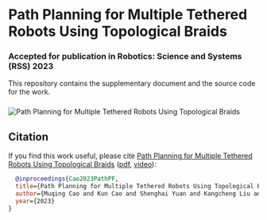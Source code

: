 # Path Planning for Multiple Tethered Robots Using Topological Braids #
### **Accepted for publication in Robotics: Science and Systems (RSS) 2023**

This repository contains the supplementary document and the source code for the work.
### 
![Path Planning for Multiple Tethered Robots Using Topological Braids](./imgs/demo.gif)

## Citation

If you find this work useful, please cite [Path Planning for Multiple Tethered Robots Using Topological Braids](https://arxiv.org/abs/2305.00271) ([pdf](https://arxiv.org/abs/2305.00271), [video](https://youtu.be/igP7eaOyZuc)):

```bibtex
  @inproceedings{Cao2023PathPF,
  title={Path Planning for Multiple Tethered Robots Using Topological Braids},
  author={Muqing Cao and Kun Cao and Shenghai Yuan and Kangcheng Liu and Yan Loi Wong and Lihua Xie},
  year={2023}
}
```
